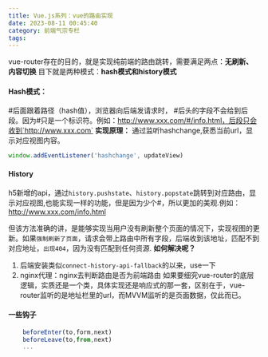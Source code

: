 ```yaml
---
title: Vue.js系列：vue的路由实现
date: 2023-08-11 00:45:40
category: 前端气宗专栏
tags:
---
```


vue-router存在的目的，就是实现纯前端的路由跳转，需要满足两点：**无刷新、内容切换**
目下就是两种模式：**hash模式和history模式**

#### Hash模式：
#后面跟着路径（hash值），浏览器向后端发请求时， #后头的字段不会给到后段。因为#只是一个标识符。例如：http://www.xxx.com/#/info.html，后段只会收到`http://www.xxx.com`
**实现原理：**
通过监听hashchange,获悉当前url，显示对应视图内容。
```javascript
window.addEventListener('hashchange', updateView)
```

#### History
h5新增的api，通过`history.pushstate`、`history.popstate`跳转到对应路由，显示对应视图,也能实现一样的功能，但是因为少个#，所以更加的美观.例如：http://www.xxx.com/info.html

但该方法准确的讲，是能够实现当用户没有刷新整个页面的情况下，实现视图的更新。如果`强制刷新了页面`，请求会带上路由中所有字段，后端收到该地址，匹配不到对应地址，`出现404`，因为没有匹配到任何资源.
**如何解决呢？**
1. 后端安装类似`connect-history-api-fallback`的以来，use一下
2. nginx代理：nginx去判断路由是否为前端路由
如果要细究vue-router的底层逻辑，实质还是一个类，具体实现还是响应式的那一套，区别在于，vue-router监听的是地址栏里的url，而MVVM监听的是页面数据，仅此而已。

#### 一些钩子
```javascript
    beforeEnter(to,form,next)
    beforeLeave(to,from,next)
    ...
```